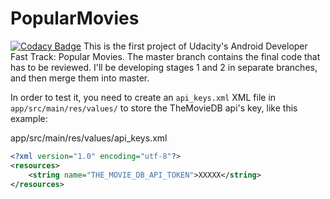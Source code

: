 # PopularMovies
[![Codacy Badge](https://api.codacy.com/project/badge/Grade/abed075f59ad4642ab632d087a7c5857)](https://www.codacy.com/app/cmmata/PopularMovies?utm_source=github.com&amp;utm_medium=referral&amp;utm_content=cmmata/PopularMovies&amp;utm_campaign=Badge_Grade)
This is the first project of Udacity's Android Developer Fast Track: Popular Movies. The master branch contains the final code that has to be reviewed. I'll be developing stages 1 and 2 in separate branches, and then merge them into master.

In order to test it, you need to create an `api_keys.xml` XML file in `app/src/main/res/values/` to store the TheMovieDB api's key, like this example:
  
  app/src/main/res/values/api_keys.xml
  ```xml
  <?xml version="1.0" encoding="utf-8"?>
  <resources>
      <string name="THE_MOVIE_DB_API_TOKEN">XXXXX</string>
  </resources>
